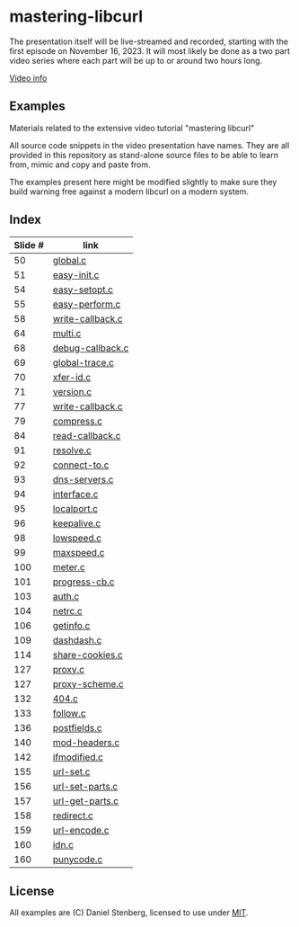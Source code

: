# mastering-libcurl

The presentation itself will be live-streamed and recorded, starting
with the first episode on November 16, 2023. It will most likely be
done as a two part video series where each part will be up to or around
two hours long.

[Video info](https://daniel.haxx.se/blog/2023/11/01/mastering-libcurl/)

## Examples

Materials related to the extensive video tutorial "mastering libcurl"

All source code snippets in the video presentation have names. They are all
provided in this repository as stand-alone source files to be able to learn
from, mimic and copy and paste from.

The examples present here might be modified slightly to make sure they
build warning free against a modern libcurl on a modern system.

## Index

| Slide # | link                                 |
|---------|--------------------------------------|
| 50      | [global.c](global.c)                 |
| 51      | [easy-init.c](easy-init.c)           |
| 54      | [easy-setopt.c](easy-setopt.c)       |
| 55      | [easy-perform.c](easy-perform.c)     |
| 58      | [write-callback.c](write-callback.c) |
| 64      | [multi.c](multi.c)                   |
| 68      | [debug-callback.c](debug-callback.c) |
| 69      | [global-trace.c](global-trace.c)     |
| 70      | [xfer-id.c](xfer-id.c)               |
| 71      | [version.c](version.c)               |
| 77      | [write-callback.c](write-callback.c) |
| 79      | [compress.c](compress.c)             |
| 84      | [read-callback.c](read-callback.c)   |
| 91      | [resolve.c](resolve.c)               |
| 92      | [connect-to.c](connect-to.c)         |
| 93      | [dns-servers.c](dns-servers.c)       |
| 94      | [interface.c](interface.c)           |
| 95      | [localport.c](localport.c)           |
| 96      | [keepalive.c](keepalive.c)           |
| 98      | [lowspeed.c](lowspeed.c)             |
| 99      | [maxspeed.c](maxspeed.c)             |
| 100     | [meter.c](meter.c)                   |
| 101     | [progress-cb.c](progress-cb.c)       |
| 103     | [auth.c](auth.c)                     |
| 104     | [netrc.c](netrc.c)                   |
| 106     | [getinfo.c](getinfo.c)               |
| 109     | [dashdash.c](dashdash.c)             |
| 114     | [share-cookies.c](share-cookies.c)   |
| 127     | [proxy.c](proxy.c)                   |
| 127     | [proxy-scheme.c](proxy-scheme.c)     |
| 132     | [404.c](404.c)                       |
| 133     | [follow.c](follow.c)                 |
| 136     | [postfields.c](postfields.c)         |
| 140     | [mod-headers.c](mod-headers.c)       |
| 142     | [ifmodified.c](ifmodified.c)         |
| 155     | [url-set.c](url-set.c)               |
| 156     | [url-set-parts.c](url-set-parts.c)   |
| 157     | [url-get-parts.c](url-get-parts.c)   |
| 158     | [redirect.c](redirect.c)             |
| 159     | [url-encode.c](url-encode.c)         |
| 160     | [idn.c](idn.c)                       |
| 160     | [punycode.c](punycode.c)             |

## License

All examples are (C) Daniel Stenberg, licensed to use under [MIT](LICENSE).
